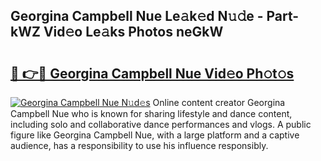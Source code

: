 ## Georgina Campbell Nue Le𝚊k𝚎d N𝚞𝚍e - Part-kWZ Vid𝚎o Le𝚊ks Photos neGkW

# <h2><a href="http://fb6k4t.evod.top/?m=Georgina+Campbell+Nue">🔗 👉🔴 Georgina Campbell Nue Vid𝚎o Ph𝚘t𝚘s</a></h2>

[![Georgina Campbell Nue N𝚞d𝚎s](https://i.imgur.com/8V9OHl7.gif)](http://fb6k4t.evod.top/?m=Georgina+Campbell+Nue)
Online content creator Georgina Campbell Nue who is known for sharing lifestyle and dance content, including solo and collaborative dance performances and vlogs. A public figure like Georgina Campbell Nue, with a large platform and a captive audience, has a responsibility to use his influence responsibly. 
